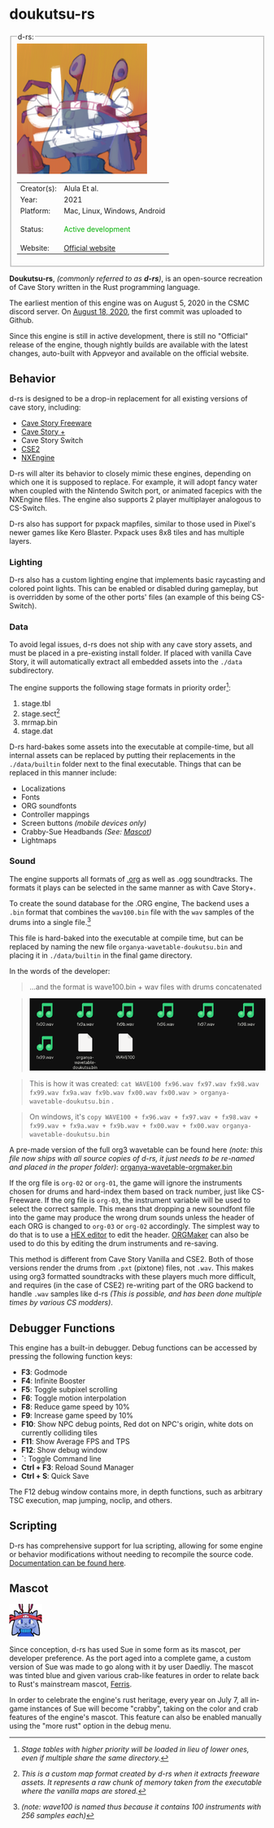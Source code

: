 # doukutsu-rs




<fieldset>
<legend>d-rs:</legend>
<img src="/wiki/img/engines/d-rs-assets/nx_icon.png">
<table><tbody>

<tr><td>Creator(s):</td><td>Alula Et al.</td></tr>
<tr><td>Year:</td><td>2021</td></tr>
<tr><td>Platform:</td><td>Mac, Linux, Windows, Android</td></tr>
<tr><td>Status:</td><td>
<p style="color:#00B000;">Active development</p>
</td></tr>
<tr><td>Website:</td><td><a href="https://doukutsu-rs.github.io/">Official website</a></td></tr>

</tbody></table>
</fieldset>



**Doukutsu-rs**, *(commonly referred to as **d-rs**)*, is an open-source recreation of Cave Story written in the Rust programming language.


The earliest mention of this engine was on August 5, 2020 in the CSMC discord server. On [August 18, 2020](https://github.com/doukutsu-rs/doukutsu-rs/commit/b89d54251f42f4d8b247bbc6ebac2c9efe78ac74), the first commit was uploaded to Github.


Since this engine is still in active development, there is still no "Official" release of the engine, though nightly builds are available with the latest changes, auto-built with Appveyor and available on the official website.


## Behavior


d-rs is designed to be a drop-in replacement for all existing versions of cave story, including:
- [Cave Story Freeware](freeware)
- [Cave Story +](cavestoryplus-pc)
- Cave Story Switch
- [CSE2](cse2)
- [NXEngine](nx-engine)


D-rs will alter its behavior to closely mimic these engines, depending on which one it is supposed to replace. For example, it will adopt fancy water when coupled with the Nintendo Switch port, or animated facepics with the NXEngine files. The engine also supports 2 player multiplayer analogous to CS-Switch.

D-rs also has support for pxpack mapfiles, similar to those used in Pixel's newer games like Kero Blaster. Pxpack uses 8x8 tiles and has multiple layers.


### Lighting
D-rs also has a custom lighting engine that implements basic raycasting and colored point lights. This can be enabled or disabled during gameplay, but is overridden by some of the other ports' files (an example of this being CS-Switch).


### Data
To avoid legal issues, d-rs does not ship with any cave story assets, and must be placed in a pre-existing install folder. If placed with vanilla Cave Story, it will automatically extract all embedded assets into the `./data` subdirectory.

The engine supports the following stage formats in priority order[^1]:
1. stage.tbl
2. stage.sect[^2]
3. mrmap.bin
4. stage.dat

D-rs hard-bakes some assets into the executable at compile-time, but all internal assets can be replaced by putting their replacements in the `./data/builtin` folder next to the final executable.
Things that can be replaced in this manner include:
- Localizations
- Fonts
- ORG soundfonts
- Controller mappings
- Screen buttons *(mobile devices only)*
- Crabby-Sue Headbands *(See: [Mascot](#mascot))*
- Lightmaps


[^1]: *Stage tables with higher priority will be loaded in lieu of lower ones, even if multiple share the same directory.*
[^2]: *This is a custom map format created by d-rs when it extracts freeware assets. It represents a raw chunk of memory taken from the executable where the vanilla maps are stored.*

### Sound
The engine supports all formats of [.org](organya) as well as .ogg soundtracks. The formats it plays can be selected in the same manner as with Cave Story+.


To create the sound database for the .ORG engine, The backend uses a `.bin` format that combines the `wav100.bin` file with the `wav` samples of the drums into a single file.[^3]


[^3]: *(note: wave100 is named thus because it contains 100 instruments with 256 samples each)*


This file is hard-baked into the executable at compile time, but can be replaced by naming the new file `organya-wavetable-doukutsu.bin` and placing it in `./data/builtin` in the final game directory.


In the words of the developer:
>...and the format is wave100.bin + wav files with drums concatenated


>![The input files and their corresponding output](img/engines/d-rs-assets/org-soundfont.png)


>This is how it was created:
`cat WAVE100 fx96.wav fx97.wav fx98.wav fx99.wav fx9a.wav fx9b.wav fx00.wav fx00.wav > organya-wavetable-doukutsu.bin` .


>On windows, it's `copy WAVE100 + fx96.wav + fx97.wav + fx98.wav + fx99.wav + fx9a.wav + fx9b.wav + fx00.wav + fx00.wav organya-wavetable-doukutsu.bin`


A pre-made version of the full org3 wavetable can be found here *(note: this file now ships with all source copies of d-rs, it just needs to be re-named and placed in the proper folder)*: [organya-wavetable-orgmaker.bin](files/organya-wavetable-orgmaker.bin)


If the org file is `org-02` or `org-01`, the game will ignore the instruments chosen for drums and hard-index them based on track number, just like CS-Freeware. If the org file is `org-03`, the instrument variable will be used to select the correct sample. This means that dropping a new soundfont file into the game may produce the wrong drum sounds unless the header of each ORG is changed to `org-03` or `org-02` accordingly. The simplest way to do that is to use a [HEX editor](https://mh-nexus.de/en/hxd/) to edit the header. [ORGMaker](orgmaker3) can also be used to do this by editing the drum instruments and re-saving.


This method is different from Cave Story Vanilla and CSE2. Both of those versions render the drums from `.pxt` (pixtone) files, not `.wav`. This makes using org3 formatted soundtracks with these players much more difficult, and requires (in the case of CSE2) re-writing part of the ORG backend to handle `.wav` samples like d-rs *(This is possible, and has been done multiple times by various CS modders)*.


## Debugger Functions
This engine has a built-in debugger. Debug functions can be accessed by pressing the following function keys:

- **F3**: Godmode
- **F4**: Infinite Booster
- **F5**: Toggle subpixel scrolling
- **F6**: Toggle motion interpolation
- **F8**: Reduce game speed by 10%
- **F9**: Increase game speed by 10%
- **F10**: Show NPC debug points, Red dot on NPC's origin, white dots on currently colliding tiles
- **F11**: Show Average FPS and TPS
- **F12**: Show debug window
- **`**: Toggle Command line
- **Ctrl + F3**: Reload Sound Manager
- **Ctrl + S**: Quick Save




The F12 debug window contains more, in depth functions, such as arbitrary TSC execution, map jumping, noclip, and others.




## Scripting
D-rs has comprehensive support for lua scripting, allowing for some engine or behavior modifications without needing to recompile the source code. [Documentation can be found here](https://doukutsu-rs.gitbook.io/docs/modding-guide/lua-api).




## Mascot

![The d-rs mascot](img/engines/d-rs-assets/sue.bmp)


Since conception, d-rs has used Sue in some form as its mascot, per developer preference. As the port aged into a complete game, a custom version of Sue was made to go along with it by user Daedliy. The mascot was tinted blue and given various crab-like features in order to relate back to Rust's mainstream mascot, [Ferris](https://rustacean.net/).


In order to celebrate the engine's rust heritage, every year on July 7, all in-game instances of Sue will become "crabby", taking on the color and crab features of the engine's mascot. This feature can also be enabled manually using the "more rust" option in the debug menu.


